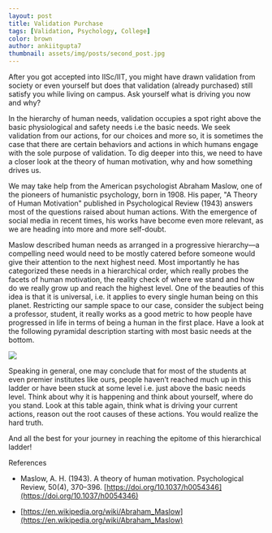 ```yaml
---
layout: post
title: Validation Purchase
tags: [Validation, Psychology, College]
color: brown
author: ankiitgupta7
thumbnail: assets/img/posts/second_post.jpg
---
```


After you got accepted into IISc/IIT, you might have drawn validation from society or even yourself but does that validation (already purchased) still satisfy you while living on campus. Ask yourself what is driving you now and why?

  

In the hierarchy of human needs, validation occupies a spot right above the basic physiological and safety needs i.e the basic needs. We seek validation from our actions, for our choices and more so, it is sometimes the case that there are certain behaviors and actions in which humans engage with the sole purpose of validation. To dig deeper into this, we need to have a closer look at the theory of human motivation, why and how something drives us.

  

We may take help from the American psychologist Abraham Maslow, one of the pioneers of humanistic psychology, born in 1908. His paper, "A Theory of Human Motivation" published in Psychological Review (1943) answers most of the questions raised about human actions. With the emergence of social media in recent times, his works have become even more relevant, as we are heading into more and more self-doubt.

  

Maslow described human needs as arranged in a progressive hierarchy—a compelling need would need to be mostly catered before someone would give their attention to the next highest need. Most importantly he has categorized these needs in a hierarchical order, which really probes the facets of human motivation, the reality check of where we stand and how do we really grow up and reach the highest level. One of the beauties of this idea is that it is universal, i.e. it applies to every single human being on this planet. Restricting our sample space to our case, consider the subject being a professor, student, it really works as a good metric to how people have progressed in life in terms of being a human in the first place. Have a look at the following pyramidal description starting with most basic needs at the bottom.

![](https://lh5.googleusercontent.com/BigsbolUxoqP8TyA9hld8_toF2TxKElkQlVZrRsTlHI-MHBttM8MMvaGB2Ns5vskj6BRhh7VXVuaAk5M0UV1vNWMBrPJFBGOtqZkLNYRdrfbxE5im5Sco55VxF6YmQiX4DEk0-Zy)

Speaking in general, one may conclude that for most of the students at even premier institutes like ours, people haven’t reached much up in this ladder or have been stuck at some level i.e. just above the basic needs level. Think about why it is happening and think about yourself, where do you stand. Look at this table again, think what is driving your current actions, reason out the root causes of these actions. You would realize the hard truth.

  

And all the best for your journey in reaching the epitome of this hierarchical ladder!

  

References

-   Maslow, A. H. (1943). A theory of human motivation. Psychological Review, 50(4), 370–396. [https://doi.org/10.1037/h0054346](https://doi.org/10.1037/h0054346)
    
-  [https://en.wikipedia.org/wiki/Abraham_Maslow](https://en.wikipedia.org/wiki/Abraham_Maslow)